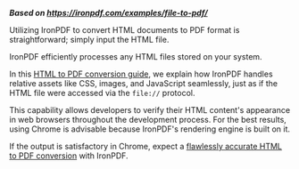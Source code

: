 ***Based on <https://ironpdf.com/examples/file-to-pdf/>***

Utilizing IronPDF to convert HTML documents to PDF format is straightforward; simply input the HTML file. 

IronPDF efficiently processes any HTML files stored on your system.

In this [HTML to PDF conversion guide](https://ironpdf.com/tutorials/html-to-pdf/), we explain how IronPDF handles relative assets like CSS, images, and JavaScript seamlessly, just as if the HTML file were accessed via the `file://` protocol.

This capability allows developers to verify their HTML content's appearance in web browsers throughout the development process. For the best results, using Chrome is advisable because IronPDF's rendering engine is built on it.

If the output is satisfactory in Chrome, expect a [flawlessly accurate HTML to PDF conversion](https://ironpdf.com/how-to/pixel-perfect-html-to-pdf/) with IronPDF.